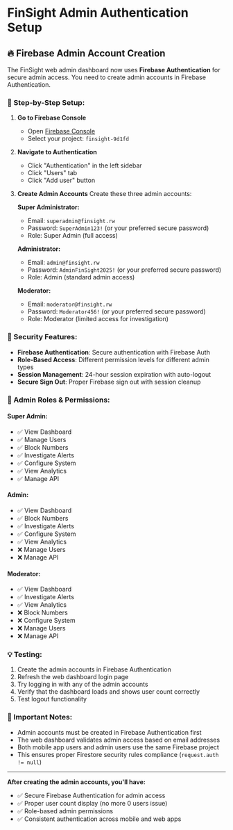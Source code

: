 # FinSight Admin Authentication Setup

## 🔥 Firebase Admin Account Creation

The FinSight web admin dashboard now uses **Firebase Authentication** for secure admin access. You need to create admin accounts in Firebase Authentication.

### 📝 Step-by-Step Setup:

1. **Go to Firebase Console**
   - Open [Firebase Console](https://console.firebase.google.com/)
   - Select your project: `finsight-9d1fd`

2. **Navigate to Authentication**
   - Click "Authentication" in the left sidebar
   - Click "Users" tab
   - Click "Add user" button

3. **Create Admin Accounts**
   Create these three admin accounts:

   **Super Administrator:**
   - Email: `superadmin@finsight.rw`
   - Password: `SuperAdmin123!` (or your preferred secure password)
   - Role: Super Admin (full access)

   **Administrator:**
   - Email: `admin@finsight.rw`  
   - Password: `AdminFinSight2025!` (or your preferred secure password)
   - Role: Admin (standard admin access)

   **Moderator:**
   - Email: `moderator@finsight.rw`
   - Password: `Moderator456!` (or your preferred secure password)
   - Role: Moderator (limited access for investigation)

### 🔐 Security Features:

- **Firebase Authentication**: Secure authentication with Firebase Auth
- **Role-Based Access**: Different permission levels for different admin types
- **Session Management**: 24-hour session expiration with auto-logout
- **Secure Sign Out**: Proper Firebase sign out with session cleanup

### 🎯 Admin Roles & Permissions:

#### Super Admin:
- ✅ View Dashboard
- ✅ Manage Users  
- ✅ Block Numbers
- ✅ Investigate Alerts
- ✅ Configure System
- ✅ View Analytics
- ✅ Manage API

#### Admin:
- ✅ View Dashboard
- ✅ Block Numbers
- ✅ Investigate Alerts
- ✅ Configure System
- ✅ View Analytics
- ❌ Manage Users
- ❌ Manage API

#### Moderator:
- ✅ View Dashboard
- ✅ Investigate Alerts
- ✅ View Analytics
- ❌ Block Numbers
- ❌ Configure System
- ❌ Manage Users
- ❌ Manage API

### 💡 Testing:

1. Create the admin accounts in Firebase Authentication
2. Refresh the web dashboard login page
3. Try logging in with any of the admin accounts
4. Verify that the dashboard loads and shows user count correctly
5. Test logout functionality

### 🚨 Important Notes:

- Admin accounts must be created in Firebase Authentication first
- The web dashboard validates admin access based on email addresses
- Both mobile app users and admin users use the same Firebase project
- This ensures proper Firestore security rules compliance (`request.auth != null`)

---

**After creating the admin accounts, you'll have:**
- ✅ Secure Firebase Authentication for admin access
- ✅ Proper user count display (no more 0 users issue)
- ✅ Role-based admin permissions
- ✅ Consistent authentication across mobile and web apps
